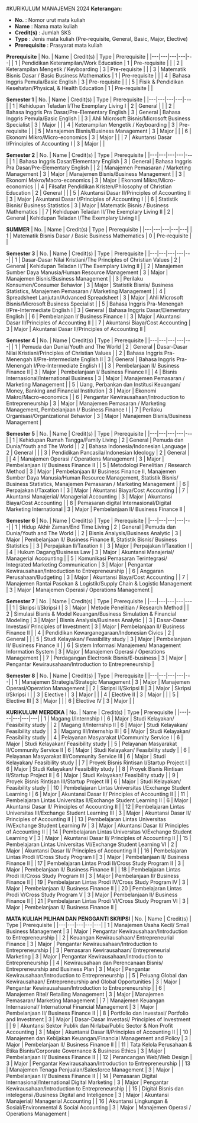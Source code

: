 #KURIKULUM MANAJEMEN 2024
**Keterangan:**

* **No.** : Nomor urut mata kuliah
* **Name** : Nama mata kuliah
* **Credit(s)** : Jumlah SKS
* **Type** : Jenis mata kuliah (Pre-requisite, General, Basic, Major, Elective)
* **Prerequisite** : Prasyarat mata kuliah

**Prerequisite**
| No. | Name | Credit(s) | Type | Prerequisite |
|---|---|---|---|---|
| 1 | Pendidikan Keterampilan/Work Education | 1 | Pre-requisite |  |
| 2 | Keterampilan Mengetik / Keyboarding | 3 | Pre-requisite |  |
| 3 | Matematik Bisnis Dasar / Basic Business Mathematics | 1 | Pre-requisite |  |
| 4 | Bahasa Inggris Pemula/Basic English | 3 | Pre-requisite |  |
| 5 | Fisik & Pendidikan Kesehatan/Physical, & Health Education | 1 | Pre-requisite |  |

**Semester 1**
| No. | Name | Credit(s) | Type | Prerequisite |
|---|---|---|---|---|
| 1 | Kehidupan Teladan I/The Exemplary Living I | 2 | General |  |
| 2 | Bahasa Inggris Pra Dasar/Pre-Elementary English | 3 | General | Bahasa Inggris Pemula/Basic English |
| 3 | Ahli Microsoft Bisnis/Microsoft Business Specialist | 3 | Major |  |
| 4 | Keterampilan Mengetik / Keyboarding | 3 | Pre-requisite |  |
| 5 | Manajemen Bisnis/Business Management | 3 | Major |  |
| 6 | Ekonomi Mikro/Micro-economics | 3 | Major |  |
| 7 | Akuntansi Dasar I/Principles of Accounting I | 3 | Major |  |

**Semester 2**
| No. | Name | Credit(s) | Type | Prerequisite |
|---|---|---|---|---|
| 1 | Bahasa Inggris Dasar/Elementary English | 3 | General | Bahasa Inggris Pra Dasar/Pre-Elementary English |
| 2 | Manajemen Pemasaran / Marketing Management | 3 | Major | Manajemen Bisnis/Business Management |
| 3 | Ekonomi Makro/Macro-economics | 3 | Major | Ekonomi Mikro/Micro-economics |
| 4 | Filsafat Pendidikan Kristen/Philosophy of Christian Education | 2 | General |  |
| 5 | Akuntansi Dasar II/Principles of Accounting II | 3 | Major | Akuntansi Dasar I/Principles of Accounting I |
| 6 | Statistik Bisnis/ Business Statistics | 3 | Major | Matematik Bisnis / Business Mathematics |
| 7 | Kehidupan Teladan II/The Exemplary Living II | 2 | General | Kehidupan Teladan I/The Exemplary Living I |

**SUMMER**
| No. | Name | Credit(s) | Type | Prerequisite |
|---|---|---|---|---|
| 1 | Matematik Bisnis Dasar / Basic Business Mathematics | 0 | Pre-requisite |  |

**Semester 3**
| No. | Name | Credit(s) | Type | Prerequisite |
|---|---|---|---|---|
| 1 | Dasar-Dasar Nilai Kristiani/The Principles of Christian Values | 2 | General | Kehidupan Teladan II/The Exemplary Living II |
| 2 | Manajemen Sumber Daya Manusia/Human Resource Management | 3 | Major | Manajemen Bisnis/Business Management |
| 3 | Perilaku Konsumen/Consumer Behavior | 3 | Major | Statistik Bisnis/ Business Statistics, Manajemen Pemasaran / Marketing Management |
| 4 | Spreadsheet Lanjutan/Advanced Spreadsheet | 3 | Major | Ahli Microsoft Bisnis/Microsoft Business Specialist |
| 5 | Bahasa Inggris Pra-Menengah I/Pre-Intermediate English I | 3 | General | Bahasa Inggris Dasar/Elementary English |
| 6 | Pembelanjaan I/ Business Finance I | 3 | Major | Akuntansi Dasar II/Principles of Accounting II |
| 7 | Akuntansi Biaya/Cost Accounting | 3 | Major | Akuntansi Dasar II/Principles of Accounting II |

**Semester 4**
| No. | Name | Credit(s) | Type | Prerequisite |
|---|---|---|---|---|
| 1 | Pemuda dan Dunia/Youth and The World | 2 | General | Dasar-Dasar Nilai Kristiani/Principles of Christian Values |
| 2 | Bahasa Inggris Pra-Menengah II/Pre-Intermediate English II | 3 | General | Bahasa Inggris Pra-Menengah I/Pre-Intermediate English I |
| 3 | Pembelanjaan II/ Business Finance II | 3 | Major | Pembelanjaan I/ Business Finance I |
| 4 | Bisnis Internasional/International Business | 3 | Major | Manajemen Pemasaran / Marketing Management |
| 5 | Uang, Perbankan dan Institusi Keuangan/ Money, Banking and Financial Institution | 3 | Major | Ekonomi Makro/Macro-economics |
| 6 | Pengantar Kewirausahaan/Introduction to Entrepreneurship | 3 | Major | Manajemen Pemasaran / Marketing Management, Pembelanjaan I/ Business Finance I |
| 7 | Perilaku Organisasi/Organizational Behavior | 3 | Major | Manajemen Bisnis/Business Management |

**Semester 5**
| No. | Name | Credit(s) | Type | Prerequisite |
|---|---|---|---|---|
| 1 | Kehidupan Rumah Tangga/Family Living | 2 | General | Pemuda dan Dunia/Youth and The World |
| 2 | Bahasa Indonesia/Indonesian Language | 2 | General |  |
| 3 | Pendidikan Pancasila/Indonesian Ideology | 2 | General |  |
| 4 | Manajemen Operasi / Operations Management | 3 | Major | Pembelanjaan II/ Business Finance II |
| 5 | Metodologi Penelitian / Research Method | 3 | Major | Pembelanjaan II/ Business Finance II, Manajemen Sumber Daya Manusia/Human Resource Management, Statistik Bisnis/ Business Statistics, Manajemen Pemasaran / Marketing Management |
| 6 | Perpajakan I/Taxation I | 3 | Major | Akuntansi Biaya/Cost Accounting |
| 7 | Akuntansi Manajerial/ Managerial Accounting | 3 | Major | Akuntansi Biaya/Cost Accounting |
| 8 | Pemasaran digital Internasional/Digital Marketing International | 3 | Major | Pembelanjaan II/ Business Finance II |

**Semester 6**
| No. | Name | Credit(s) | Type | Prerequisite |
|---|---|---|---|---|
| 1 | Hidup Akhir Zaman/End Time Living | 2 | General | Pemuda dan Dunia/Youth and The World |
| 2 | Bisnis Analysis/Business Analytic | 3 | Major | Pembelanjaan II/ Business Finance II, Statistik Bisnis/ Business Statistics |
| 3 | Perpajakan II/Taxation II | 3 | Major | Perpajakan I/Taxation I |
| 4 | Hukum Dagang/Business Law | 3 | Major | Akuntansi Manajerial/ Managerial Accounting |
| 5 | Komunikasi Pemasaran Terintegrasi/ Integrated Marketing Communication | 3 | Major | Pengantar Kewirausahaan/Introduction to Entrepreneurship |
| 6 | Anggaran Perusahaan/Budgeting | 3 | Major | Akuntansi Biaya/Cost Accounting |
| 7 | Manajemen Rantai Pasokan & Logistik/Supply Chain & Logistic Management | 3 | Major | Manajemen Operasi / Operations Management |

**Semester 7**
| No. | Name | Credit(s) | Type | Prerequisite |
|---|---|---|---|---|
| 1 | Skripsi I/Skripsi I | 3 | Major | Metode Penelitian / Research Method |
| 2 | Simulasi Bisnis & Model Keuangan/Business Simulation & Financial Modeling | 3 | Major | Bisnis Analysis/Business Analytic |
| 3 | Dasar-Dasar Investasi/ Principles of Investment | 3 | Major | Pembelanjaan II/ Business Finance II |
| 4 | Pendidikan Kewarganegaraan/Indonesian Civics | 2 | General |  |
| 5 | Studi Kelayakan/ Feasibility study | 3 | Major | Pembelanjaan II/ Business Finance II |
| 6 | Sistem Informasi Manajemen/ Management Information System | 3 | Major | Manajemen Operasi / Operations Management |
| 7 | Perdagangan Electronik Bisnis/E-business | 3 | Major | Pengantar Kewirausahaan/Introduction to Entrepreneurship |

**Semester 8**
| No. | Name | Credit(s) | Type | Prerequisite |
|---|---|---|---|---|
| 1 | Manajemen Strategis/Strategic Management | 3 | Major | Manajemen Operasi/Operation Management |
| 2 | Skripsi II/Skripsi II | 3 | Major | Skripsi I/Skripsi I |
| 3 | Elective I | 3 | Major |  |
| 4 | Elective II | 3 | Major |  |
| 5 | Elective III | 3 | Major |  |
| 6 | Elective IV | 3 | Major |  |

**KURIKULUM MERDEKA**
| No. | Name | Credit(s) | Type | Prerequisite |
|---|---|---|---|---|
| 1 | Magang I/Internship I | 6 | Major | Studi Kelayakan/ Feasibility study |
| 2 | Magang II/Internship II | 6 | Major | Studi Kelayakan/ Feasibility study |
| 3 | Magang III/Internship III | 6 | Major | Studi Kelayakan/ Feasibility study |
| 4 | Pelayanan Masyarakat I/Community Service I | 6 | Major | Studi Kelayakan/ Feasibility study |
| 5 | Pelayanan Masyarakat II/Community Service II | 6 | Major | Studi Kelayakan/ Feasibility study |
| 6 | Pelayanan Masyarakat III/Community Service III | 6 | Major | Studi Kelayakan/ Feasibility study |
| 7 | Proyek Bisnis Rintisan I/Startup Project I | 6 | Major | Studi Kelayakan/ Feasibility study |
| 8 | Proyek Bisnis Rintisan II/Startup Project II | 6 | Major | Studi Kelayakan/ Feasibility study |
| 9 | Proyek Bisnis Rintisan III/Startup Project III | 6 | Major | Studi Kelayakan/ Feasibility study |
| 10 | Pembelajaran Lintas Universitas I/Exchange Student Learning I | 6 | Major | Akuntansi Dasar II/ Principles of Accounting II |
| 11 | Pembelajaran Lintas Universitas II/Exchange Student Learning II | 6 | Major | Akuntansi Dasar II/ Principles of Accounting II |
| 12 | Pembelajaran Lintas Universitas III/Exchange Student Learning III | 3 | Major | Akuntansi Dasar II/ Principles of Accounting II |
| 13 | Pembelajaran Lintas Universitas IV/Exchange Student Learning IV | 3 | Major | Akuntansi Dasar II/ Principles of Accounting II |
| 14 | Pembelajaran Lintas Universitas V/Exchange Student Learning V | 3 | Major | Akuntansi Dasar II/ Principles of Accounting II |
| 15 | Pembelajaran Lintas Universitas VI/Exchange Student Learning VI | 2 | Major | Akuntansi Dasar II/ Principles of Accounting II |
| 16 | Pembelajaran Lintas Prodi I/Cross Study Program I | 3 | Major | Pembelanjaan II/ Business Finance II |
| 17 | Pembelajaran Lintas Prodi II/Cross Study Program II | 3 | Major | Pembelanjaan II/ Business Finance II |
| 18 | Pembelajaran Lintas Prodi III/Cross Study Program III | 3 | Major | Pembelanjaan II/ Business Finance II |
| 19 | Pembelajaran Lintas Prodi IV/Cross Study Program IV | 3 | Major | Pembelanjaan II/ Business Finance II |
| 20 | Pembelajaran Lintas Prodi V/Cross Study Program V | 3 | Major | Pembelanjaan II/ Business Finance II |
| 21 | Pembelajaran Lintas Prodi VI/Cross Study Program VI | 3 | Major | Pembelanjaan II/ Business Finance II |

**MATA KULIAH PILIHAN DAN PENGGANTI SKRIPSI**
| No. | Name | Credit(s) | Type | Prerequisite |
|---|---|---|---|---|
| 1 | Manajemen Usaha Kecil/ Small Business Management | 3 | Major | Pengantar Kewirausahaan/Introduction to Entrepreneurship |
| 2 | Keuangan Kewirausahaan/ Entrepreneurial Finance | 3 | Major | Pengantar Kewirausahaan/Introduction to Entrepreneurship |
| 3 | Pemasaran Kewirausahaan/ Entrepreneurial Marketing | 3 | Major | Pengantar Kewirausahaan/Introduction to Entrepreneurship |
| 4 | Kewirausahaan dan Perencanaan Bisnis/ Entrepreneurship and Business Plan | 3 | Major | Pengantar Kewirausahaan/Introduction to Entrepreneurship |
| 5 | Peluang Global dan Kewirausahaan/ Entrepreneurship and Global Opportunities | 3 | Major | Pengantar Kewirausahaan/Introduction to Entrepreneurship |
| 6 | Manajemen Ritel/ Retailing Management | 3 | Major | Manajemen Pemasaran/ Marketing Management |
| 7 | Manajemen Keuangan Internasional/ International Financial Management | 3 | Major | Pembelanjaan II/ Business Finance II |
| 8 | Portfolio dan Investasi/ Portfolio and Investment | 3 | Major | Dasar-Dasar Investasi/ Principles of Investment |
| 9 | Akuntansi Sektor Publik dan Nirlaba/Public Sector & Non Profit Accounting | 3 | Major | Akuntansi Dasar II/Principles of Accounting II |
| 10 | Manajemen dan Kebijakan Keuangan/Financial Management and Policy | 3 | Major | Pembelanjaan II/ Business Finance II |
| 11 | Tata Kelola Perusahaan & Etika Bisnis/Corporate Governance & Business Ethics | 3 | Major | Pembelanjaan II/ Business Finance II |
| 12 | Perancangan Web/Web Design | 3 | Major | Pengantar Kewirausahaan/Introduction to Entrepreneurship |
| 13 | Manajemen Tenaga Penjualan/Salesforce Management | 3 | Major | Pembelanjaan II/ Business Finance II |
| 14 | Pemasaran Digital Internasional/International Digital Marketing | 3 | Major | Pengantar Kewirausahaan/Introduction to Entrepreneurship |
| 15 | Digital Bisnis dan intelegensi /Business Digital and Inteligence | 3 | Major | Akuntansi Manajerial/ Managerial Accounting |
| 16 | Akuntansi Lingkungan & Sosial/Environmental & Social Accounting | 3 | Major | Manajemen Operasi / Operations Management |
